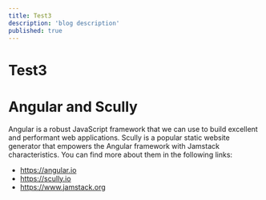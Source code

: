 ```yaml
---
title: Test3
description: 'blog description'
published: true
---
```


# Test3
# Angular and Scully
Angular is a robust JavaScript framework that we can use to build excellent and performant web applications.
Scully is a popular static website generator that empowers the Angular framework with Jamstack characteristics.
You can find more about them in the following links:

 - https://angular.io
 - https://scully.io
 - https://www.jamstack.org
